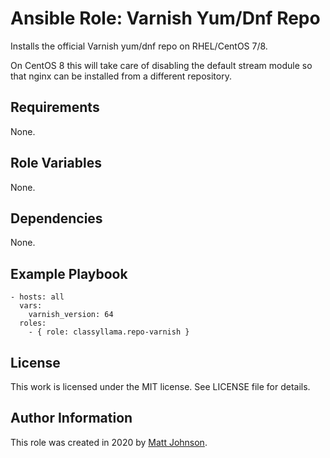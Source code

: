 # Ansible Role: Varnish Yum/Dnf Repo

Installs the official Varnish yum/dnf repo on RHEL/CentOS 7/8.

On CentOS 8 this will take care of disabling the default stream module so that nginx can be installed from a different repository.

## Requirements

None.

## Role Variables

None.

## Dependencies

None.

## Example Playbook

    - hosts: all
      vars:
        varnish_version: 64
      roles:
        - { role: classyllama.repo-varnish }

## License

This work is licensed under the MIT license. See LICENSE file for details.

## Author Information

This role was created in 2020 by [Matt Johnson](https://github.com/mttjohnson/).
